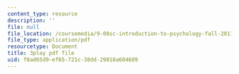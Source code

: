 ```yaml
---
content_type: resource
description: ''
file: null
file_location: /coursemedia/9-00sc-introduction-to-psychology-fall-2011/f0ad65d9ef65721c38dd29018a604689_lanmHS0JwYI.pdf
file_type: application/pdf
resourcetype: Document
title: 3play pdf file
uid: f0ad65d9-ef65-721c-38dd-29018a604689
---
```


